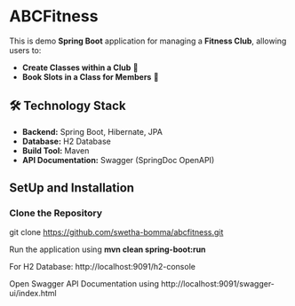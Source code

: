 
#  ABCFitness  

This is demo **Spring Boot** application for managing a **Fitness Club**, allowing users to:  
- **Create Classes within a Club** 📅  
- **Book Slots in a Class for Members** 📝  



## 🛠️ Technology Stack  

- **Backend:** Spring Boot, Hibernate, JPA  
- **Database:** H2 Database 
- **Build Tool:** Maven  
- **API Documentation:** Swagger (SpringDoc OpenAPI)  

## SetUp and Installation

### **Clone the Repository**  

  git clone https://github.com/swetha-bomma/abcfitness.git

  Run the application using **mvn clean spring-boot:run**
  
  For H2 Database: http://localhost:9091/h2-console
  
  Open Swagger API Documentation using  http://localhost:9091/swagger-ui/index.html
